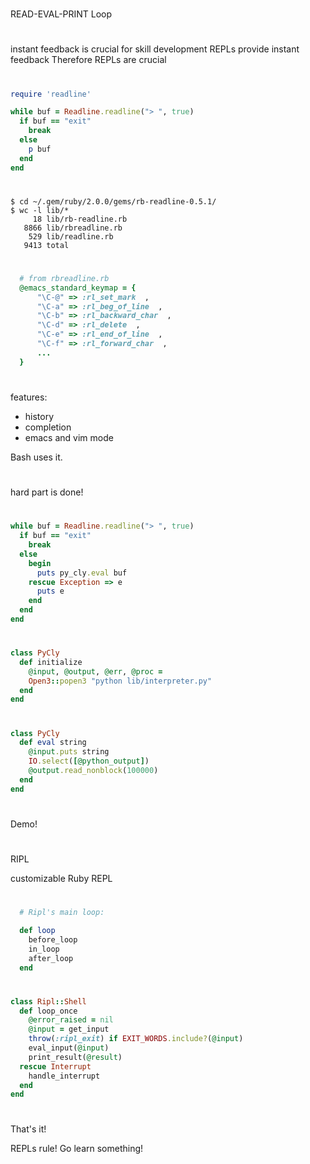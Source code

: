
#

READ-EVAL-PRINT Loop

#

instant feedback is crucial for skill development
REPLs provide instant feedback
Therefore REPLs are crucial

#

```ruby
require 'readline'

while buf = Readline.readline("> ", true)
  if buf == "exit"
    break
  else
    p buf
  end
end
```

#

```
$ cd ~/.gem/ruby/2.0.0/gems/rb-readline-0.5.1/
$ wc -l lib/*
     18 lib/rb-readline.rb
   8866 lib/rbreadline.rb
    529 lib/readline.rb
   9413 total
```

#

```ruby
  # from rbreadline.rb
  @emacs_standard_keymap = {
      "\C-@" => :rl_set_mark  ,
      "\C-a" => :rl_beg_of_line  ,
      "\C-b" => :rl_backward_char  ,
      "\C-d" => :rl_delete  ,
      "\C-e" => :rl_end_of_line  ,
      "\C-f" => :rl_forward_char  ,
      ...
  }
```

#

features:

- history
- completion
- emacs and vim mode

Bash uses it.

#

hard part is done!

#

```ruby
while buf = Readline.readline("> ", true)
  if buf == "exit"
    break
  else
    begin
      puts py_cly.eval buf
    rescue Exception => e
      puts e
    end
  end
end
```

#

```ruby
class PyCly
  def initialize
    @input, @output, @err, @proc =
    Open3::popen3 "python lib/interpreter.py"
  end
end
```

#

```ruby
class PyCly
  def eval string
    @input.puts string
    IO.select([@python_output])
    @output.read_nonblock(100000)
  end
end
```

#

Demo!

#

RIPL

customizable Ruby REPL

#

```ruby
  # Ripl's main loop:

  def loop
    before_loop
    in_loop
    after_loop
  end
```

#

```ruby
class Ripl::Shell
  def loop_once
    @error_raised = nil
    @input = get_input
    throw(:ripl_exit) if EXIT_WORDS.include?(@input)
    eval_input(@input)
    print_result(@result)
  rescue Interrupt
    handle_interrupt
  end
end
```

#

That's it!

REPLs rule! Go learn something!
